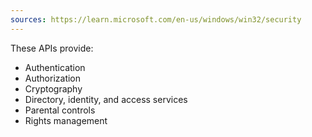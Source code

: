 ```yaml
---
sources: https://learn.microsoft.com/en-us/windows/win32/security
---
```


These APIs provide:

- Authentication
- Authorization
- Cryptography
- Directory, identity, and access services
- Parental controls
- Rights management
